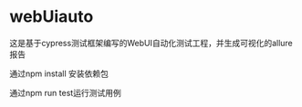 # webUiauto
这是基于cypress测试框架编写的WebUI自动化测试工程，并生成可视化的allure报告

通过npm install 安装依赖包

通过npm run test运行测试用例
